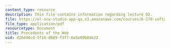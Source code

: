```yaml
---
content_type: resource
description: This file contains information regarding lecture 02.
file: https://ol-ocw-studio-app-qa.s3.amazonaws.com/courses/6-170-software-studio-spring-2013/d26d46cd5f16d609f3f76a5e09b0de23_MIT6_170S13_02-www-prece.pdf
file_type: application/pdf
resourcetype: Document
title: Precedents of the Web
uid: d26d46cd-5f16-d609-f3f7-6a5e09b0de23
---
```

